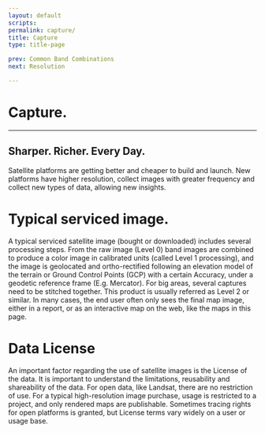 ```yaml
---
layout: default
scripts:
permalink: capture/
title: Capture
type: title-page

prev: Common Band Combinations
next: Resolution

---
```


# Capture.

---

## Sharper. Richer. Every Day.

Satellite platforms are getting better and cheaper to build and launch. New platforms have higher resolution, collect images with greater frequency and collect new types of data, allowing new insights.

# Typical serviced image.

A typical serviced satellite image (bought or downloaded) includes several processing steps. From the raw image (Level 0) band images are combined to produce a color image in calibrated units (called Level 1 processing), and the image is geolocated and ortho-rectified following an elevation model of the terrain or Ground Control Points (GCP) with a certain Accuracy, under a geodetic reference frame (E.g. Mercator). For big areas, several captures need to be stitched together. This product is usually referred as Level 2 or similar. In many cases, the end user often only sees the final map image, either in a report, or as an interactive map on the web, like the maps in this page.

# Data License

An important factor regarding the use of satellite images is the License of the data. It is important to understand the limitations, reusability and shareability of the data. For open data, like Landsat, there are no restriction of use. For a typical high-resolution image purchase, usage is restricted to a project, and only rendered maps are publishable. Sometimes tracing rights for open platforms is granted, but License terms vary widely on a user or usage base.


